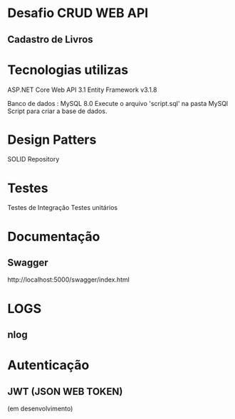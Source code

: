 # Desafio CRUD WEB API
## Cadastro de Livros

# Tecnologias utilizas
ASP.NET Core Web API 3.1
Entity Framework v3.1.8

Banco de dados : MySQL 8.0
Execute o arquivo 'script.sql' na pasta MySQl Script para criar a base de dados.

# Design Patters
SOLID
Repository

# Testes
Testes de Integração
Testes unitários

# Documentação
## Swagger
http://localhost:5000/swagger/index.html

# LOGS
## nlog

# Autenticação
## JWT (JSON WEB TOKEN)
(em desenvolvimento)
